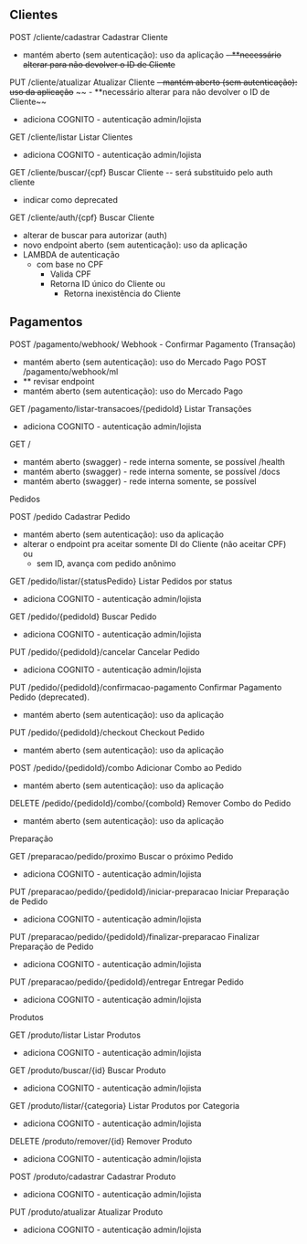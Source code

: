 ## Clientes

POST
/cliente/cadastrar
Cadastrar Cliente
- mantém aberto (sem autenticação): uso da aplicação
~~- **necessário alterar para não devolver o ID de Cliente~~

PUT
/cliente/atualizar
Atualizar Cliente
~~- mantém aberto (sem autenticação): uso da aplicação~~
~~ - **necessário alterar para não devolver o ID de Cliente~~
- adiciona COGNITO - autenticação admin/lojista

GET
/cliente/listar
Listar Clientes
- adiciona COGNITO - autenticação admin/lojista

GET
/cliente/buscar/{cpf}
Buscar Cliente
-- será substituido pelo auth cliente
- indicar como deprecated

GET
/cliente/auth/{cpf}
Buscar Cliente
- alterar de buscar para autorizar (auth)
- novo endpoint aberto (sem autenticação): uso da aplicação
- LAMBDA de autenticação
  - com base no CPF
    - Valida CPF
    - Retorna ID único do Cliente ou
      - Retorna inexistência do Cliente

## Pagamentos

POST
/pagamento/webhook/
Webhook - Confirmar Pagamento (Transação)
- mantém aberto (sem autenticação): uso do Mercado Pago
POST
/pagamento/webhook/ml
- ** revisar endpoint
- mantém aberto (sem autenticação): uso do Mercado Pago

GET
/pagamento/listar-transacoes/{pedidoId}
Listar Transações
- adiciona COGNITO - autenticação admin/lojista

GET
/
- mantém aberto (swagger) - rede interna somente, se possível
/health
- mantém aberto (swagger) - rede interna somente, se possível
/docs
- mantém aberto (swagger) - rede interna somente, se possível


Pedidos

POST
/pedido
Cadastrar Pedido
- mantém aberto (sem autenticação): uso da aplicação
- alterar o endpoint pra aceitar somente DI do Cliente (não aceitar CPF) ou
  - sem ID, avança com pedido anônimo

GET
/pedido/listar/{statusPedido}
Listar Pedidos por status
- adiciona COGNITO - autenticação admin/lojista

GET
/pedido/{pedidoId}
Buscar Pedido
- adiciona COGNITO - autenticação admin/lojista

PUT
/pedido/{pedidoId}/cancelar
Cancelar Pedido
- adiciona COGNITO - autenticação admin/lojista

PUT
/pedido/{pedidoId}/confirmacao-pagamento
Confirmar Pagamento Pedido (deprecated).
- mantém aberto (sem autenticação): uso da aplicação

PUT
/pedido/{pedidoId}/checkout
Checkout Pedido
- mantém aberto (sem autenticação): uso da aplicação

POST
/pedido/{pedidoId}/combo
Adicionar Combo ao Pedido
- mantém aberto (sem autenticação): uso da aplicação

DELETE
/pedido/{pedidoId}/combo/{comboId}
Remover Combo do Pedido
- mantém aberto (sem autenticação): uso da aplicação

Preparação

GET
/preparacao/pedido/proximo
Buscar o próximo Pedido
- adiciona COGNITO - autenticação admin/lojista

PUT
/preparacao/pedido/{pedidoId}/iniciar-preparacao
Iniciar Preparação de Pedido
- adiciona COGNITO - autenticação admin/lojista

PUT
/preparacao/pedido/{pedidoId}/finalizar-preparacao
Finalizar Preparação de Pedido
- adiciona COGNITO - autenticação admin/lojista

PUT
/preparacao/pedido/{pedidoId}/entregar
Entregar Pedido
- adiciona COGNITO - autenticação admin/lojista

Produtos

GET
/produto/listar
Listar Produtos
- adiciona COGNITO - autenticação admin/lojista

GET
/produto/buscar/{id}
Buscar Produto
- adiciona COGNITO - autenticação admin/lojista

GET
/produto/listar/{categoria}
Listar Produtos por Categoria
- adiciona COGNITO - autenticação admin/lojista

DELETE
/produto/remover/{id}
Remover Produto
- adiciona COGNITO - autenticação admin/lojista

POST
/produto/cadastrar
Cadastrar Produto
- adiciona COGNITO - autenticação admin/lojista

PUT
/produto/atualizar
Atualizar Produto
- adiciona COGNITO - autenticação admin/lojista

